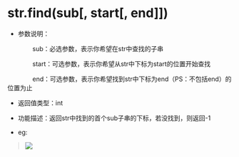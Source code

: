 # str.find(sub[, start[, end]])

- 参数说明：

&emsp;&emsp;&emsp;&emsp;sub：必选参数，表示你希望在str中查找的子串

&emsp;&emsp;&emsp;&emsp;start：可选参数，表示你希望从str中下标为start的位置开始查找

&emsp;&emsp;&emsp;&emsp;end：可选参数，表示你希望找到str中下标为end（PS：不包括end）的位置为止

- 返回值类型：int

- 功能描述：返回str中找到的首个sub子串的下标，若没找到，则返回-1

- eg:

>![](http://ww3.sinaimg.cn/mw690/70cc3cccgw1erixgztzpfj20cw06dwek.jpg)